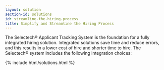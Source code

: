 ```yaml
---
layout: solution
section-id: solutions
id: streamline-the-hiring-process
title: Simplify and Streamline the Hiring Process
---
```


The Selectech® Applicant Tracking System is the foundation for a fully integrated hiring solution.  Integrated solutions save time and reduce errors, and this results in a lower cost of hire and shorter time to hire. The Selectech® system includes the following integration choices:

{% include html/solutions.html %}
